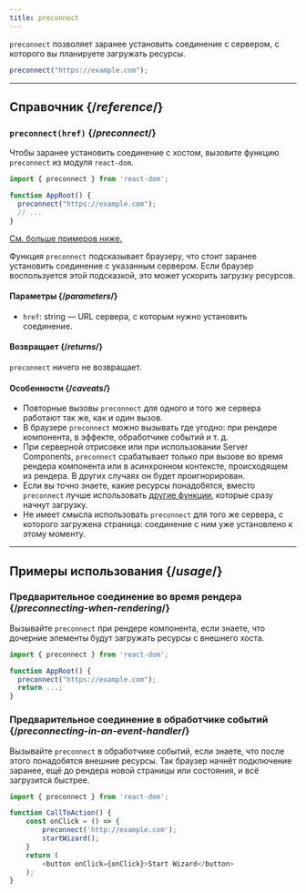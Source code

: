 ```yaml
---
title: preconnect
---
```


<Intro>

`preconnect` позволяет заранее установить соединение с сервером, с которого вы планируете загружать ресурсы.

```js
preconnect("https://example.com");
```

</Intro>

<InlineToc />

---

## Справочник {/*reference*/}

### `preconnect(href)` {/*preconnect*/}

Чтобы заранее установить соединение с хостом, вызовите функцию `preconnect` из модуля `react-dom`.

```js
import { preconnect } from 'react-dom';

function AppRoot() {
  preconnect("https://example.com");
  // ...
}

```

[См. больше примеров ниже.](#usage)

Функция `preconnect` подсказывает браузеру, что стоит заранее установить соединение с указанным сервером. Если браузер воспользуется этой подсказкой, это может ускорить загрузку ресурсов.

#### Параметры {/*parameters*/}

* `href`: string — URL сервера, с которым нужно установить соединение.


#### Возвращает {/*returns*/}

`preconnect` ничего не возвращает.

#### Особенности {/*caveats*/}

* Повторные вызовы `preconnect` для одного и того же сервера работают так же, как и один вызов.
* В браузере `preconnect` можно вызывать где угодно: при рендере компонента, в эффекте, обработчике событий и т. д.
* При серверной отрисовке или при использовании Server Components, `preconnect` срабатывает только при вызове во время рендера компонента или в асинхронном контексте, происходящем из рендера. В других случаях он будет проигнорирован.
* Если вы точно знаете, какие ресурсы понадобятся, вместо `preconnect` лучше использовать [другие функции](/reference/react-dom/#resource-preloading-apis), которые сразу начнут загрузку.
* Не имеет смысла использовать `preconnect` для того же сервера, с которого загружена страница: соединение с ним уже установлено к этому моменту.

---

## Примеры использования {/*usage*/}

### Предварительное соединение во время рендера {/*preconnecting-when-rendering*/}

Вызывайте `preconnect` при рендере компонента, если знаете, что дочерние элементы будут загружать ресурсы с внешнего хоста.

```js
import { preconnect } from 'react-dom';

function AppRoot() {
  preconnect("https://example.com");
  return ...;
}
```

### Предварительное соединение в обработчике событий {/*preconnecting-in-an-event-handler*/}

Вызывайте `preconnect` в обработчике событий, если знаете, что после этого понадобятся внешние ресурсы. Так браузер начнёт подключение заранее, ещё до рендера новой страницы или состояния, и всё загрузится быстрее.

```js
import { preconnect } from 'react-dom';

function CallToAction() {
    const onClick = () => {
        preconnect('http://example.com');
        startWizard();
    }
    return (
        <button onClick={onClick}>Start Wizard</button>
    );
}
```
